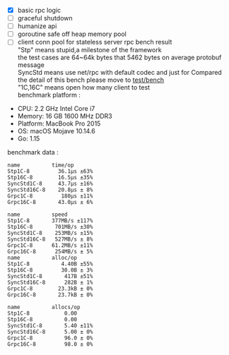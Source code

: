 - [x] basic rpc logic
- [ ] graceful shutdown
- [ ] humanize api
- [ ] goroutine safe off heap memory pool
- [ ] client conn pool for stateless server rpc
bench result  
"Stp" means stupid,a milestone of the framework  
the test cases are 64~64k bytes that 5462 bytes on average protobuf message  
SyncStd means use net/rpc with default codec and just for Compared   
the detail of this bench please move to [test/bench](test/bench)  
"1C,16C" means open how many client to test  
benchmark platform :
- CPU: 2.2 GHz Intel Core i7
- Memory: 16 GB 1600 MHz DDR3
- Platform: MacBook Pro 2015
- OS: macOS Mojave 10.14.6
- Go: 1.15


benchmark data :
```
name          time/op
Stp1C-8         36.1µs ±63%
Stp16C-8        16.5µs ±35%
SyncStd1C-8     43.7µs ±16%
SyncStd16C-8    20.8µs ± 8%
Grpc1C-8         180µs ±11%
Grpc16C-8       43.0µs ± 6%

name          speed
Stp1C-8       377MB/s ±117%
Stp16C-8       701MB/s ±30%
SyncStd1C-8    253MB/s ±15%
SyncStd16C-8   527MB/s ± 8%
Grpc1C-8      61.2MB/s ±11%
Grpc16C-8      254MB/s ± 5%
name          alloc/op
Stp1C-8          4.40B ±55%
Stp16C-8         30.0B ± 3%
SyncStd1C-8       417B ±51%
SyncStd16C-8      282B ± 1%
Grpc1C-8        23.3kB ± 0%
Grpc16C-8       23.7kB ± 0%

name          allocs/op
Stp1C-8           0.00     
Stp16C-8          0.00     
SyncStd1C-8       5.40 ±11%
SyncStd16C-8      5.00 ± 0%
Grpc1C-8          96.0 ± 0%
Grpc16C-8         98.0 ± 0%


```

